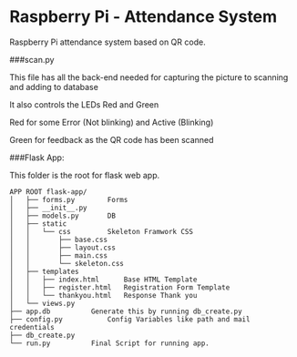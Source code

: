 Raspberry Pi - Attendance System
=============

Raspberry Pi attendance system based on QR code.

###scan.py

This file has all the back-end needed for capturing the picture to scanning and adding to database

It also controls the LEDs Red and Green

Red for some Error (Not blinking) and Active (Blinking)

Green for feedback as the QR code has been scanned

###Flask App:

This folder is the root for flask web app.

```
APP ROOT flask-app/
│   ├── forms.py		Forms
│   ├── __init__.py		
│   ├── models.py		DB
│   ├── static
│   │   └── css			Skeleton Framwork CSS
│   │       ├── base.css
│   │       ├── layout.css
│   │       ├── main.css
│   │       └── skeleton.css
│   ├── templates		
│   │   ├── index.html		Base HTML Template
│   │   ├── register.html	Registration Form Template
│   │   └── thankyou.html	Response Thank you
│   └── views.py		
├── app.db			Generate this by running db_create.py
├── config.py			Config Variables like path and mail credentials
├── db_create.py
└── run.py			Final Script for running app.
```
